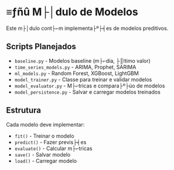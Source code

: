 ﻿# ≡ƒñû M├│dulo de Modelos

Este m├│dulo cont├⌐m implementa├º├╡es de modelos preditivos.

## Scripts Planejados

- `baseline.py` - Modelos baseline (m├⌐dia, ├║ltimo valor)
- `time_series_models.py` - ARIMA, Prophet, SARIMA
- `ml_models.py` - Random Forest, XGBoost, LightGBM
- `model_trainer.py` - Classe para treinar e validar modelos
- `model_evaluator.py` - M├⌐tricas e compara├º├úo de modelos
- `model_persistence.py` - Salvar e carregar modelos treinados

## Estrutura

Cada modelo deve implementar:
- `fit()` - Treinar o modelo
- `predict()` - Fazer previs├╡es
- `evaluate()` - Calcular m├⌐tricas
- `save()` - Salvar modelo
- `load()` - Carregar modelo

